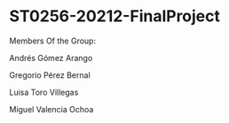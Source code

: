 # ST0256-20212-FinalProject


Members Of the Group:


Andrés Gómez Arango

Gregorio Pérez Bernal

Luisa Toro Villegas

Miguel Valencia Ochoa
